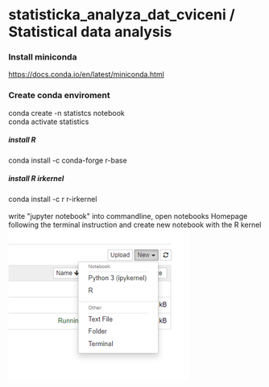 # statisticka_analyza_dat_cviceni / Statistical data analysis

### Install miniconda
https://docs.conda.io/en/latest/miniconda.html
<br>
### Create conda enviroment
conda create -n statistcs notebook
<br>
conda activate statistics
##### install R
conda install -c conda-forge r-base
##### install R irkernel
conda install -c r r-irkernel
<br>
<br>
write "jupyter notebook" into commandline, open notebooks Homepage following the terminal instruction and create new notebook with the R kernel
<br>
![select kernel](select_r_kernel.png)
